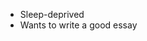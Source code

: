 - Sleep-deprived
- Wants to write a good essay
<!---
Ceravoux/Ceravoux is a ✨ special ✨ repository because its `README.md` (this file) appears on your GitHub profile.
You can click the Preview link to take a look at your changes.
--->
